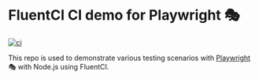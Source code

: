 # FluentCI CI demo for Playwright 🎭

[![ci](https://github.com/fluentci-demos/fluentci-demo-buck/actions/workflows/ci.yml/badge.svg)](https://github.com/fluentci-demos/fluentci-demo-buck/actions/workflows/ci.yml)

This repo is used to demonstrate various testing scenarios with [Playwright](https://playwright.dev/) 🎭 with Node.js using FluentCI.
